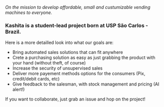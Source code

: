 _On the mission to develop affordable, small and custumizable vending machines to everyone._

### Kashita is a student-lead project born at USP São Carlos - Brazil.

Here is a more detailled look into what our goals are:
- Bring automated sales solutions that can fit anywhere
- Crete a purchasing solution as easy as just grabbing the product with your hand (without theft, of course)
- Increase the security of unsupervised sales
- Deliver more payement methods options for the consumers (Pix, credit/debit cards, etc)
- Give feedback to the salesman, with stock management and pricing (AI alert!)

If you want to collaborate, just grab an issue and hop on the project!
